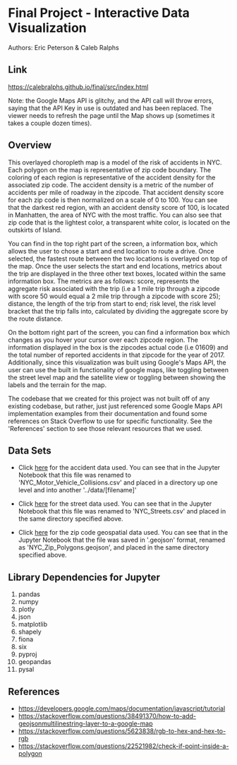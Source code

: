 Final Project - Interactive Data Visualization  
===

Authors: Eric Peterson & Caleb Ralphs

## Link
https://calebralphs.github.io/final/src/index.html

Note: the Google Maps API is glitchy, and the API call will throw errors, saying that the API Key in use is outdated and has been replaced. The viewer needs to refresh the page until the Map shows up (sometimes it takes a couple dozen times). 

## Overview

This overlayed choropleth map is a model of the risk of accidents in NYC. Each polygon on the map is representative of zip code boundary. The coloring of each region is representative of the accident density for the associated zip code. The accident density is a metric of the number of accidents per mile of roadway in the zipcode. That accident density score for each zip code is then normalized on a scale of 0 to 100. You can see that the darkest red region, with an accident density score of 100, is located in Manhatten, the area of NYC with the most traffic. You can also see that zip code that is the lightest color, a transparent white color, is located on the outskirts of Island.

 You can find in the top right part of the screen, a information box, which allows the user to chose a start and end location to route a drive. Once selected, the fastest route between the two locations is overlayed on top of the map. Once the user selects the start and end locations, metrics about the trip are displayed in the three other text boxes, located within the same information box. The metrics are as follows: score, represents the aggregate risk associated with the trip (i.e a 1 mile trip through a zipcode with score 50 would equal a 2 mile trip through a zipcode with score 25); distance, the length of the trip from start to end; risk level, the risk level bracket that the trip falls into, calculated by dividing the aggregate score by the route distance.
 
 On the bottom right part of the screen, you can find a information box which changes as you hover your cursor over each zipcode region. The information displayed in the box is the zipcodes actual code (i.e  01609) and the total number of reported accidents in that zipcode for the year of 2017. Additionally, since this visualization was built using Google's Maps API, the user can use the built in functionality of google maps, like toggling between the street level map and the satellite view or toggling between showing the labels and the terrain for the map.

 The codebase that we created for this project was not built off of any existing codebase, but rather, just just referenced some Google Maps API implementation examples from their documentation and found some references on Stack Overflow to use for specific functionality. See the 'References' section to see those relevant resources that we used.

## Data Sets
- Click [here](https://data.cityofnewyork.us/Public-Safety/NYPD-Motor-Vehicle-Collisions/h9gi-nx95) for the accident data used. You can see that in the Jupyter Notebook that this file was renamed to 'NYC_Motor_Vehicle_Collisions.csv' and placed in a directory up one level and into another '../data/[filename]'

- Click [here](https://data.cityofnewyork.us/City-Government/NYC-Street-Centerline-CSCL-/exjm-f27b/data) for the street data used. You can see that in the Jupyter Notebook that this file was renamed to 'NYC_Streets.csv' and placed in the same directory specified above.

- Click [here](https://github.com/fedhere/PUI2015_EC/blob/master/mam1612_EC/nyc-zip-code-tabulation-areas-polygons.geojson) for the zip code geospatial data used. You can see that in the Jupyter Notebook that the file was saved in '.geojson' format, renamed as 'NYC_Zip_Polygons.geojson', and placed in the same directory specified above.

## Library Dependencies for Jupyter

1. pandas
2. numpy
3. plotly
4. json
5. matplotlib
5. shapely
6. fiona
7. six
8. pyproj
9. geopandas
10. pysal

## References

- https://developers.google.com/maps/documentation/javascript/tutorial
- https://stackoverflow.com/questions/38491370/how-to-add-geojsonmultilinestring-layer-to-a-google-map
- https://stackoverflow.com/questions/5623838/rgb-to-hex-and-hex-to-rgb
- https://stackoverflow.com/questions/22521982/check-if-point-inside-a-polygon



